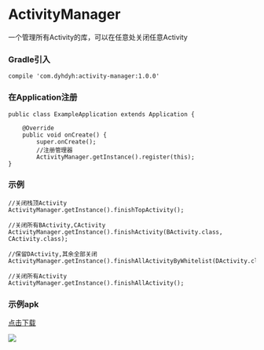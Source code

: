 # ActivityManager
一个管理所有Activity的库，可以在任意处关闭任意Activity

### __Gradle引入__
```
compile 'com.dyhdyh:activity-manager:1.0.0'
```

### __在Application注册__
```
public class ExampleApplication extends Application {

    @Override
    public void onCreate() {
        super.onCreate();
        //注册管理器
        ActivityManager.getInstance().register(this);
}
```

### __示例__
```
//关闭栈顶Activity
ActivityManager.getInstance().finishTopActivity();

//关闭所有BActivity,CActivity
ActivityManager.getInstance().finishActivity(BActivity.class, CActivity.class);

//保留DActivity,其余全部关闭
ActivityManager.getInstance().finishAllActivityByWhitelist(DActivity.class);

//关闭所有Activity
ActivityManager.getInstance().finishAllActivity();
```

### __示例apk__
[点击下载](https://github.com/xiandanin/ActivityManager/releases/download/1.0.0/ActivityManager-example.apk)  

![](image/qrcode.png)